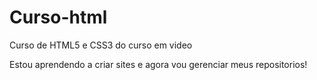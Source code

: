 # Curso-html
 Curso de HTML5 e CSS3 do curso em video

Estou aprendendo a criar sites e agora vou gerenciar meus repositorios!